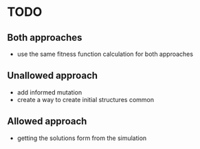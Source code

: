 # TODO

## Both approaches

- use the same fitness function calculation for both approaches

## Unallowed approach

- add informed mutation
- create a way to create initial structures common

## Allowed approach

- getting the solutions form from the simulation
